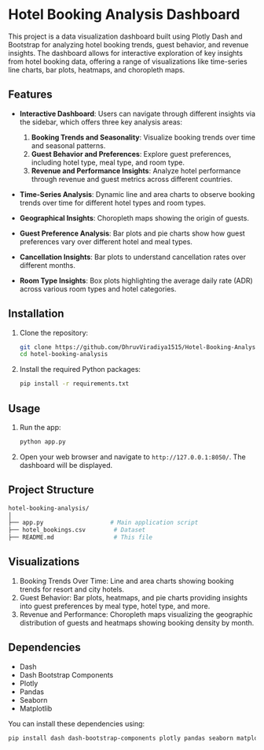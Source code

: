 # Hotel Booking Analysis Dashboard

This project is a data visualization dashboard built using Plotly Dash and Bootstrap for analyzing hotel booking trends, guest behavior, and revenue insights. The dashboard allows for interactive exploration of key insights from hotel booking data, offering a range of visualizations like time-series line charts, bar plots, heatmaps, and choropleth maps.

## Features

- **Interactive Dashboard**: Users can navigate through different insights via the sidebar, which offers three key analysis areas:
  1. **Booking Trends and Seasonality**: Visualize booking trends over time and seasonal patterns.
  2. **Guest Behavior and Preferences**: Explore guest preferences, including hotel type, meal type, and room type.
  3. **Revenue and Performance Insights**: Analyze hotel performance through revenue and guest metrics across different countries.
  
- **Time-Series Analysis**: Dynamic line and area charts to observe booking trends over time for different hotel types and room types.

- **Geographical Insights**: Choropleth maps showing the origin of guests.

- **Guest Preference Analysis**: Bar plots and pie charts show how guest preferences vary over different hotel and meal types.

- **Cancellation Insights**: Bar plots to understand cancellation rates over different months.

- **Room Type Insights**: Box plots highlighting the average daily rate (ADR) across various room types and hotel categories.

## Installation

1. Clone the repository:
    ```bash
    git clone https://github.com/DhruvViradiya1515/Hotel-Booking-Analysis-Dashboard.git
    cd hotel-booking-analysis
    ```

2. Install the required Python packages:
    ```bash
    pip install -r requirements.txt
    ```

## Usage

1. Run the app:
    ```bash
    python app.py
    ```

2. Open your web browser and navigate to `http://127.0.0.1:8050/`. The dashboard will be displayed.

## Project Structure

```bash
hotel-booking-analysis/
│
├── app.py                   # Main application script
├── hotel_bookings.csv        # Dataset
├── README.md                 # This file
```

## Visualizations
1. Booking Trends Over Time: Line and area charts showing booking trends for resort and city hotels.
2. Guest Behavior: Bar plots, heatmaps, and pie charts providing insights into guest preferences by meal type, hotel type, and more.
3. Revenue and Performance: Choropleth maps visualizing the geographic distribution of guests and heatmaps showing booking density by month.


## Dependencies
- Dash
- Dash Bootstrap Components
- Plotly
- Pandas
- Seaborn
- Matplotlib

You can install these dependencies using:
```bash
pip install dash dash-bootstrap-components plotly pandas seaborn matplotlib
```

